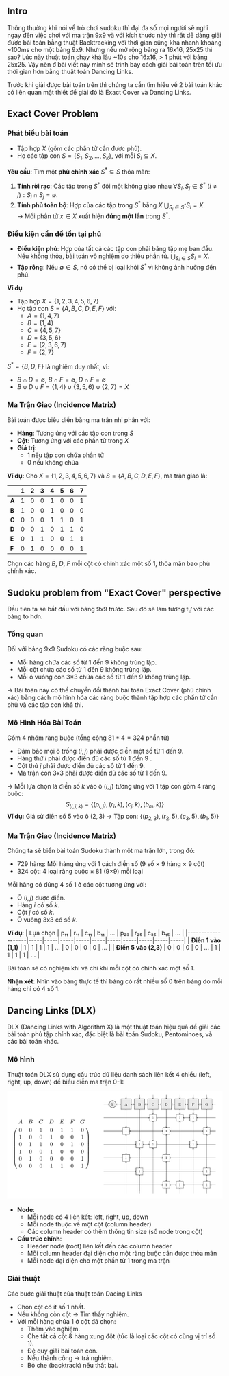 ## Intro
Thông thường khi nói về trò chơi sudoku thì đại đa số mọi người sẽ nghĩ ngay đến việc chơi với ma trận 9x9 và với kích thước này thì rất dễ dàng giải được bài toán bằng thuật Backtracking với thời gian cũng khá nhanh khoảng ~100ms cho một bảng 9x9. Nhưng nếu mở rộng bảng ra 16x16, 25x25 thì sao? Lúc này thuật toán chạy khá lâu ~10s cho 16x16, > 1 phút với bảng 25x25. Vậy nên ở bài viết này mình sẽ trình bày cách giải bài toán trên tối ưu thời gian hơn bằng thuật toán Dancing Links.


Trước khi giải được bài toán trên thì chúng ta cần tìm hiểu về 2 bài toán khác có liên quan mật thiết để giải đó là Exact Cover và Dancing Links.



## Exact Cover Problem 
### **Phát biểu bài toán**
- Tập hợp $X$ (gồm các phần tử cần được phủ).
- Họ các tập con $S = \{S_1, S_2, \dots, S_k\}$, với mỗi $S_i \subseteq X$.

**Yêu cầu**: Tìm một **phủ chính xác** $S^* \subseteq S$ thỏa mãn:
1. **Tính rời rạc**:  Các tập trong $S^*$ đôi một không giao nhau
   $\forall S_i, S_j \in S^* \ (i \neq j): S_i \cap S_j = \emptyset$.  
2. **Tính phủ toàn bộ**:  Hợp của các tập trong $S^*$ bằng $X$
   $\bigcup_{S_i \in S^*} S_i = X$.  
→ Mỗi phần tử $x \in X$ xuất hiện **đúng một lần** trong $S^*$.
### **Điều kiện cần để tồn tại phủ**
- **Điều kiện phủ**:   Hợp của tất cả các tập con phải bằng tập mẹ ban đầu. Nếu không thỏa, bài toán vô nghiệm do thiếu phần tử. $\bigcup_{S_i \in S} S_i = X$.  
- **Tập rỗng**:  Nếu $\emptyset \in S$, nó có thể bị loại khỏi $S^*$ vì không ảnh hưởng đến phủ.




**Ví dụ**
- Tập hợp $X = \{1, 2, 3, 4, 5, 6, 7\}$
- Họ tập con $S = \{A, B, C, D, E, F\}$ với:
  - $A = \{1, 4, 7\}$
  - $B = \{1, 4\}$
  - $C = \{4, 5, 7\}$
  - $D = \{3, 5, 6\}$
  - $E = \{2, 3, 6, 7\}$
  - $F = \{2, 7\}$

$S^* = \{B, D, F\}$ là nghiệm duy nhất, vì:

  - $B \cap D = \emptyset$, $B \cap F = \emptyset$, $D \cap F = \emptyset$ 
  - $B \cup D \cup F = \{1,4\} \cup \{3,5,6\} \cup \{2,7\} = X$ 

### Ma Trận Giao (Incidence Matrix)
Bài toán được biểu diễn bằng ma trận nhị phân với:

- **Hàng**: Tương ứng với các tập con trong $S$
- **Cột**: Tương ứng với các phần tử trong $X$
- **Giá trị**:
  - 1 nếu tập con chứa phần tử
  - 0 nếu không chứa

**Ví dụ:** Cho $X = \{1, 2, 3, 4, 5, 6, 7\}$ và $S = \{A, B, C, D, E, F\}$, ma trận giao là:

<center>
    
|    | 1 | 2 | 3 | 4 | 5 | 6 | 7 |
|----|---|---|---|---|---|---|---|
| **A** | 1 | 0 | 0 | 1 | 0 | 0 | 1 |
| **B** | 1 | 0 | 0 | 1 | 0 | 0 | 0 |
| **C** | 0 | 0 | 0 | 1 | 1 | 0 | 1 |
| **D** | 0 | 0 | 1 | 0 | 1 | 1 | 0 |
| **E** | 0 | 1 | 1 | 0 | 0 | 1 | 1 |
| **F** | 0 | 1 | 0 | 0 | 0 | 0 | 1 |
</center>


Chọn các hàng $B$, $D$, $F$ mỗi cột có chính xác một số 1, thỏa mãn bao phủ chính xác.
## Sudoku problem from "Exact Cover" perspective
Đầu tiên ta sẽ bắt đầu với bảng 9x9 trước. Sau đó sẽ làm tương tự với các bảng to hơn.
### Tổng quan
Đối với bảng 9x9 Sudoku có các ràng buộc sau:

- Mỗi hàng chứa các số từ 1 đến 9 không trùng lặp. 
- Mỗi cột chứa các số từ 1 đến 9 không trùng lặp.
- Mỗi ô vuông con 3×3 chứa các số từ 1 đến 9 không trùng lặp.

→ Bài toán này có thể chuyển đổi thành bài toán Exact Cover (phủ chính xác) bằng cách mô hình hóa các ràng buộc thành tập hợp các phần tử cần phủ và các tập con khả thi.

### Mô Hình Hóa Bài Toán
Gồm 4 nhóm ràng buộc (tổng cộng $81 * 4 = 324$ phẩn tử)
- Đảm bảo mọi ô trống $(i, j)$ phải được điền một số từ 1 đến 9.
- Hàng thứ $i$ phải được điền đủ các số từ 1 đến 9 .
- Cột thứ $j$ phải được điền đủ các số từ 1 đến 9.
- Ma trận con 3x3 phải được điền đủ các số từ 1 đến 9.

-> Mỗi lựa chọn là điền số $k$ vào ô $(i, j)$ tương ứng với 1 tập con gồm 4 ràng buộc: 
$$
S_{(i,j,k)} = \{(p_{i,j}), (r_i, k), (c_j, k), (b_m, k)\}
$$
**Ví dụ:** Giả sử điền số $5$ vào ô $(2, 3)$ -> Tập con: $\{(p_{2,3}), (r_2, 5), (c_3, 5), (b_1, 5)\}$

### Ma Trận Giao (Incidence Matrix)
Chúng ta sẽ biến bài toán Sudoku thành một ma trận lớn, trong đó:
- 729 hàng: Mỗi hàng ứng với 1 cách điền số (9 số × 9 hàng × 9 cột)
- 324 cột: 4 loại ràng buộc × 81 (9×9) mỗi loại

Mỗi hàng có đúng 4 số 1 ở các cột tương ứng với:

- Ô $(i,j)$ được điền.
- Hàng $i$ có số $k$.
- Cột $j$ có số $k$.
- Ô vuông 3x3 có số $k$.

**Ví dụ**:
| Lựa chọn          | p₁₁ | r₁₁ | c₁₁ | b₁₁ | ... | p₂₃ | r₂₅ | c₃₅ | b₁₅ | ... |
|-------------------|-----|-----|-----|-----|-----|-----|-----|-----|-----|-----|
| **Điền 1 vào (1,1)** | 1   | 1   | 1   | 1   | ...   | 0   | 0   | 0   | 0   | ... |
| **Điền 5 vào (2,3)** | 0   | 0   | 0   | 0   | ... | 1   | 1   | 1   | 1   | ... |

Bài toán sẽ có nghiệm khi và chỉ khi mỗi cột có chính xác một số 1.

**Nhận xét**: Nhìn vào bảng thực tế thì bảng có rất nhiều số 0 trên bảng do mỗi hàng chỉ có 4 số 1. 
## Dancing Links (DLX)
DLX (Dancing Links with Algorithm X) là một thuật toán hiệu quả để giải các bài toán phủ tập chính xác, đặc biệt là bài toán Sudoku, Pentominoes, và các bài toán khác.

### Mô hình 
Thuật toán DLX sử dụng cấu trúc dữ liệu danh sách liên kết 4 chiều (left, right, up, down) để biểu diễn ma trận 0-1:

![alt text](image.png)

- **Node**: 
    - Mỗi node có 4 liên kết: left, right, up, down
    - Mỗi node thuộc về một cột (column header)
    - Các column header có thêm thông tin size (số node trong cột)
- **Cấu trúc chính**:
    - Header node (root) liên kết đến các column header
    - Mỗi column header đại diện cho một ràng buộc cần được thỏa mãn
    - Mỗi node đại diện cho một phần tử 1 trong ma trận

### Giải thuật

Các bước giải thuật của thuật toán Dacing Links
- Chọn cột có ít số 1 nhất.
- Nếu không còn cột → Tìm thấy nghiệm.
- Với mỗi hàng chứa 1 ở cột đã chọn:
    - Thêm vào nghiệm.
    - Che tất cả cột & hàng xung đột (tức là loại các cột có cùng vị trí số 1).
    - Đệ quy giải bài toán con.
    - Nếu thành công → trả nghiệm.
    - Bỏ che (backtrack) nếu thất bại.
